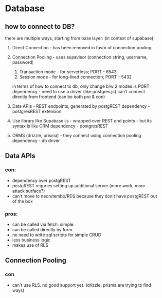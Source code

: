# Database

## how to connect to DB?

there are multiple ways, starting from base layer: (in context of supabase)

1. Direct Connection - has been removed in favor of connection pooling
2. Connection Pooling - uses supavisor (connection string, username, password)

   1. Transaction mode - for serverless; PORT - 6543
   2. Session mode - for long-lived connection; PORT - 5432

   in terms of how to connect to db, only change b/w 2 modes is PORT
   dependency - need to use a driver (like postgres.js)
   can't connect directly from frontend (can be both pro & con)

3. Data APIs - REST endpoints, generated by postgREST
   dependency - postgresREST extension

4. Use library like Supabase-js - wrapped over REST end points - but its syntax is like ORM
   dependency - postgresREST

5. ORMS (drizzle, prisma) - they connect using connection pooling
   dependency - db driver

## Data APIs

### con:

- dependency over postgREST
- postgREST requries setting up additional server (more work, more attack surface?)
- can't move to neon/tembo/RDS because they don't have postgREST out of the box

### pros:

- can be called via fetch. simple.
- can be called directly by form.
- no need to write sql scripts for simple CRUD
- less business logic
- makes use of RLS

## Connection Pooling

### con

- can't use RLS. no good support yet. (drizzle, prisma are trying to find ways)
